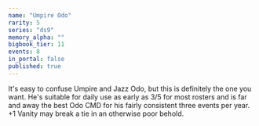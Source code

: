 ```yaml
---
name: "Umpire Odo"
rarity: 5
series: "ds9"
memory_alpha: ""
bigbook_tier: 11
events: 8
in_portal: false
published: true
---
```


It's easy to confuse Umpire and Jazz Odo, but this is definitely the one you want. He's suitable for daily use as early as 3/5 for most rosters and is far and away the best Odo CMD for his fairly consistent three events per year. +1 Vanity may break a tie in an otherwise poor behold.

